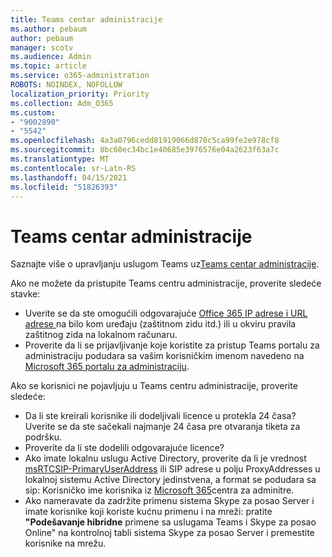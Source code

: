 ```yaml
---
title: Teams centar administracije
ms.author: pebaum
author: pebaum
manager: scotv
ms.audience: Admin
ms.topic: article
ms.service: o365-administration
ROBOTS: NOINDEX, NOFOLLOW
localization_priority: Priority
ms.collection: Adm_O365
ms.custom:
- "9002890"
- "5542"
ms.openlocfilehash: 4a3a0796cedd81919066d870c5ca99fe2e978cf8
ms.sourcegitcommit: 8bc60ec34bc1e40685e3976576e04a2623f63a7c
ms.translationtype: MT
ms.contentlocale: sr-Latn-RS
ms.lasthandoff: 04/15/2021
ms.locfileid: "51826393"
---
```

# <a name="teams-admin-center"></a>Teams centar administracije

Saznajte više o upravljanju uslugom Teams uz[Teams centar administracije](https://docs.microsoft.com/microsoftteams/manage-teams-skypeforbusiness-admin-center).

Ako ne možete da pristupite Teams centru administracije, proverite sledeće stavke:

- Uverite se da ste omogućili odgovarajuće [Office 365 IP adrese i URL adrese ](https://docs.microsoft.com/Office365/Enterprise/office-365-ip-web-service)na bilo kom uređaju (zaštitnom zidu itd.) ili u okviru pravila zaštitnog zida na lokalnom računaru.
- Proverite da li se prijavljivanje koje koristite za pristup Teams portalu za administraciju podudara sa vašim korisničkim imenom navedeno na [Microsoft 365 portalu za administraciju](https://admin.microsoft.com/Adminportal/Home?source=applauncher#/users).

Ako se korisnici ne pojavljuju u Teams centru administracije, proverite sledeće:

- Da li ste kreirali korisnike ili dodeljivali licence u protekla 24 časa? Uverite se da ste sačekali najmanje 24 časa pre otvaranja tiketa za podršku.
- Proverite da li ste dodelili odgovarajuće licence?
- Ako imate lokalnu uslugu Active Directory, proverite da li je vrednost [msRTCSIP-PrimaryUserAddress](https://docs.microsoft.com/skypeforbusiness/troubleshoot/online-configuration/msrtcsip-primaryuseraddress-proxyaddaddress) ili SIP adrese u polju ProxyAddresses u lokalnoj sistemu Active Directory jedinstvena, a format se podudara sa sip: Korisničko ime korisnika iz [Microsoft 365](https://admin.microsoft.com/Adminportal/Home?source=applauncher#/users)centra za adminitre.
- Ako nameravate da zadržite primenu sistema Skype za posao Server i imate korisnike koji koriste kućnu primenu i na mreži: pratite **"Podešavanje hibridne** primene sa uslugama Teams i Skype za posao Online" na kontrolnoj tabli sistema Skype za posao Server i premestite korisnike na mrežu.
